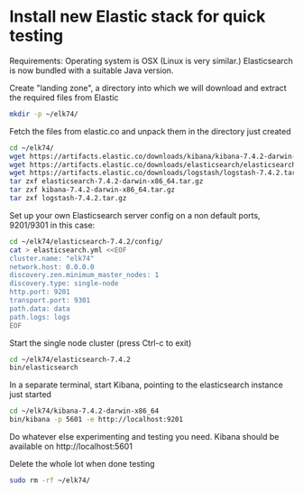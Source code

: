 # Install new Elastic stack for quick testing

Requirements:
Operating system is OSX (Linux is very similar.) Elasticsearch is now bundled with a suitable Java version.

Create "landing zone", a directory into which we will download and extract the required files from Elastic 
```bash
mkdir -p ~/elk74/
```

Fetch the files from elastic.co and unpack them in the directory just created
```bash
cd ~/elk74/
wget https://artifacts.elastic.co/downloads/kibana/kibana-7.4.2-darwin-x86_64.tar.gz
wget https://artifacts.elastic.co/downloads/elasticsearch/elasticsearch-7.4.2-darwin-x86_64.tar.gz
wget https://artifacts.elastic.co/downloads/logstash/logstash-7.4.2.tar.gz
tar zxf elasticsearch-7.4.2-darwin-x86_64.tar.gz
tar zxf kibana-7.4.2-darwin-x86_64.tar.gz
tar zxf logstash-7.4.2.tar.gz
```

Set up your own Elasticsearch server config on a non default ports, 9201/9301 in this case:
```bash
cd ~/elk74/elasticsearch-7.4.2/config/
cat > elasticsearch.yml <<EOF
cluster.name: "elk74"
network.host: 0.0.0.0
discovery.zen.minimum_master_nodes: 1
discovery.type: single-node
http.port: 9201
transport.port: 9301
path.data: data
path.logs: logs
EOF
```

Start the single node cluster (press Ctrl-c to exit)
```bash
cd ~/elk74/elasticsearch-7.4.2
bin/elasticsearch
```

In a separate terminal, start Kibana, pointing to the elasticsearch instance just started
```bash
cd ~/elk74/kibana-7.4.2-darwin-x86_64
bin/kibana -p 5601 -e http://localhost:9201
```


Do whatever else experimenting and testing you need. Kibana should be available on http://localhost:5601

Delete the whole lot when done testing
```bash
sudo rm -rf ~/elk74/
```
